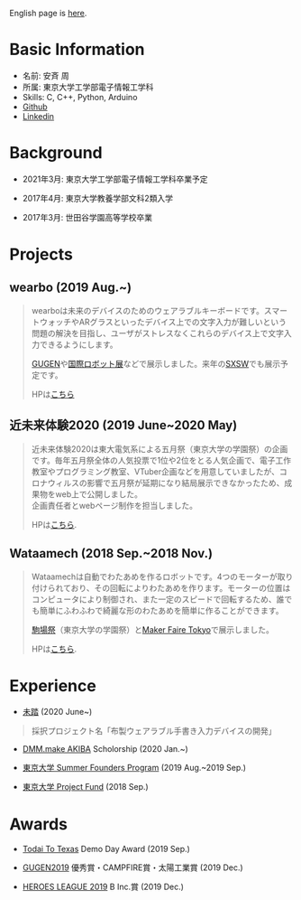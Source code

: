 English page is [here](https://gedatsu217.github.io/).
# Basic Information
* 名前: 安斉 周
* 所属: 東京大学工学部電子情報工学科
* Skills: C, C++, Python, Arduino
* [Github](https://github.com/gedatsu217)
* [Linkedin](https://www.linkedin.com/in/shu-anzai-1941271a3/)

# Background
* 2021年3月: 東京大学工学部電子情報工学科卒業予定  

* 2017年4月: 東京大学教養学部文科2類入学  

* 2017年3月: 世田谷学園高等学校卒業


# Projects
## wearbo (2019 Aug.~)
> wearboは未来のデバイスのためのウェアラブルキーボードです。スマートウォッチやARグラスといったデバイス上での文字入力が難しいという問題の解決を目指し、ユーザがストレスなくこれらのデバイス上で文字入力できるようにします。
>
> [GUGEN](https://gugen.jp/)や[国際ロボット展](https://biz.nikkan.co.jp/eve/irex/)などで展示しました。来年の[SXSW](https://www.sxsw.com/)でも展示予定です。
>
> HPは[こちら](https://wearbo.com/)

## 近未来体験2020 (2019 June~2020 May)
>近未来体験2020は東大電気系による五月祭（東京大学の学園祭）の企画です。毎年五月祭全体の人気投票で1位や2位をとる人気企画で、電子工作教室やプログラミング教室、VTuber企画などを用意していましたが、コロナウィルスの影響で五月祭が延期になり結局展示できなかったため、成果物をweb上で公開しました。  
>企画責任者とwebページ制作を担当しました。
>
>HPは[こちら](https://2020.eeic.jp/).

## Wataamech (2018 Sep.~2018 Nov.)
>Wataamechは自動でわたあめを作るロボットです。4つのモーターが取り付けられており、その回転によりわたあめを作ります。モーターの位置はコンピュータにより制御され、また一定のスピードで回転するため、誰でも簡単にふわふわで綺麗な形のわたあめを簡単に作ることができます。
>
>[駒場祭](https://www.komabasai.net/69/visitor/)（東京大学の学園祭）と[Maker Faire Tokyo](https://makezine.jp/event/mft2019/)で展示しました。
>
>HPは[こちら](https://robot-candy-factory.myportfolio.com/about).

# Experience

* [未踏](https://www.ipa.go.jp/jinzai/mitou/portal_index.html) (2020 June~)  
> 採択プロジェクト名「布製ウェアラブル手書き入力デバイスの開発」

* [DMM.make AKIBA](https://akiba.dmm-make.com/) Scholorship (2020 Jan.~)  

* [東京大学 Summer Founders Program](https://www.ducr.u-tokyo.ac.jp/activity/venture/sfp.html) (2019 Aug.~2019 Sep.)  

* [東京大学 Project Fund](https://www.hongotechgarage.com/project/) (2018 Sep.)  

# Awards
* [Todai To Texas](http://todaitotexas.com/) Demo Day Award (2019 Sep.)

* [GUGEN2019](https://gugen.jp/2019contest-result) 優秀賞・CAMPFIRE賞・太陽工業賞 (2019 Dec.)

* [HEROES LEAGUE 2019](https://hl2019.we-are-ma.jp/) B Inc.賞 (2019 Dec.)
